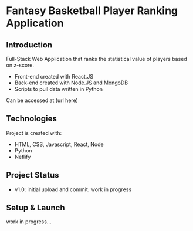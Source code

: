 # Fantasy Basketball Player Ranking Application

## Introduction

Full-Stack Web Application that ranks the statistical value of players based on z-score.

- Front-end created with React.JS
- Back-end created with Node.JS and MongoDB
- Scripts to pull data written in Python

Can be accessed at (url here)

## Technologies

Project is created with:

- HTML, CSS, Javascript, React, Node
- Python
- Netlify

## Project Status

- v1.0: initial upload and commit. work in progress

## Setup & Launch

work in progress...
